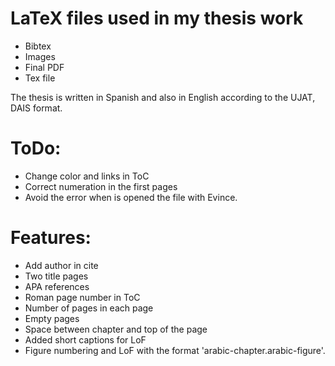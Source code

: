 
# LaTeX files used in my thesis work

- Bibtex
- Images
- Final PDF
- Tex file

The thesis is written in Spanish and also in English according to the UJAT,
DAIS format.

# ToDo:

- Change color and links in ToC
- Correct numeration in the first pages
- Avoid the error when is opened the file with Evince.

# Features:

- Add author in cite 
- Two title pages 
- APA references
- Roman page number in ToC
- Number of pages in each page
- Empty pages
- Space between chapter and top of the page
- Added short captions for LoF
- Figure numbering and LoF with the format 'arabic-chapter.arabic-figure'.
